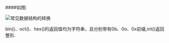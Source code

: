 ####如图:

![常见数据结构的转换](https://raw.githubusercontent.com/hellorocky/techblog/master/picture/%E5%B8%B8%E8%A7%81%E6%95%B0%E6%8D%AE%E7%B1%BB%E5%9E%8B%E8%BD%AC%E6%8D%A2.png)

bin()、oct()、hex()的返回值均为字符串，且分别带有0b、0o、0x前缀,int()返回整形.

